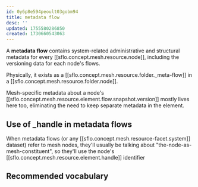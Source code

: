 ```yaml
---
id: 0y6p8e594peoult03gobm94
title: metadata flow
desc: ''
updated: 1755580286850
created: 1730660543063
---
```


A **metadata flow** contains system-related administrative and structural metadata for every [[sflo.concept.mesh.resource.node]], including the versioning data for each node's flows.

Physically, it exists as a [[sflo.concept.mesh.resource.folder._meta-flow]] in a [[sflo.concept.mesh.resource.folder.node]].

Mesh-specific metadata about a node's [[sflo.concept.mesh.resource.element.flow.snapshot.version]] mostly lives here too, eliminating the need to keep separate metadata in the element. 

## Use of _handle in metadata flows

When metadata flows (or any [[sflo.concept.mesh.resource-facet.system]] dataset) refer to mesh nodes, they'll usually be talking about "the-node-as-mesh-constituent", so they'll use the node's [[sflo.concept.mesh.resource.element.handle]] identifier

## Recommended vocabulary

